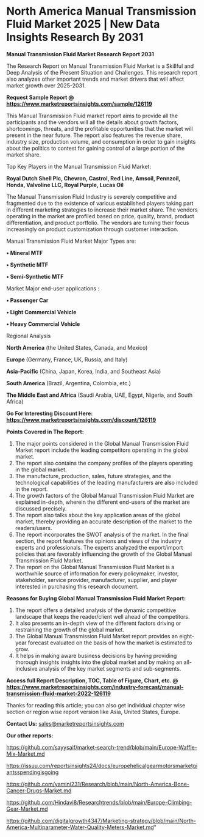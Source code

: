 # North America Manual Transmission Fluid Market 2025 | New Data Insights Research By 2031

<strong>Manual Transmission Fluid Market Research Report 2031</strong>

The Research Report on Manual Transmission Fluid Market is a Skillful and Deep Analysis of the Present Situation and Challenges. This research report also analyzes other important trends and market drivers that will affect market growth over 2025-2031.

<strong>Request Sample Report @ <a href=https://www.marketreportsinsights.com/sample/126119>https://www.marketreportsinsights.com/sample/126119</a></strong>

This Manual Transmission Fluid market report aims to provide all the participants and the vendors will all the details about growth factors, shortcomings, threats, and the profitable opportunities that the market will present in the near future. The report also features the revenue share, industry size, production volume, and consumption in order to gain insights about the politics to contest for gaining control of a large portion of the market share.

Top Key Players in the Manual Transmission Fluid Market:

<strong>Royal Dutch Shell Plc, Chevron, Castrol, Red Line, Amsoil, Pennzoil, Honda, Valvoline LLC, Royal Purple, Lucas Oil</strong>

The Manual Transmission Fluid Industry is severely competitive and fragmented due to the existence of various established players taking part in different marketing strategies to increase their market share. The vendors operating in the market are profiled based on price, quality, brand, product differentiation, and product portfolio. The vendors are turning their focus increasingly on product customization through customer interaction.

Manual Transmission Fluid Market Major Types are:

<strong>• Mineral MTF

• Synthetic MTF

• Semi-Synthetic MTF</strong>

Market Major end-user applications :

<strong>• Passenger Car

• Light Commercial Vehicle

• Heavy Commercial Vehicle</strong>

Regional Analysis

</u><strong><b>North America</b></strong> (the United States, Canada, and Mexico)

<strong><b>Europe </b></strong>(Germany, France, UK, Russia, and Italy)

<strong><b>Asia-Pacific</b></strong> (China, Japan, Korea, India, and Southeast Asia)

<strong><b>South America</b></strong> (Brazil, Argentina, Colombia, etc.)

<strong><b>The Middle East and Africa</b></strong> (Saudi Arabia, UAE, Egypt, Nigeria, and South Africa)

<strong>Go For Interesting Discount Here: <a href=https://www.marketreportsinsights.com/discount/126119>https://www.marketreportsinsights.com/discount/126119</a></strong>

<strong>Points Covered in The Report:</strong>
<ol>
  <li>The major points considered in the Global Manual Transmission Fluid Market report include the leading competitors operating in the global market.</li>
  <li>The report also contains the company profiles of the players operating in the global market.</li>
  <li>The manufacture, production, sales, future strategies, and the technological capabilities of the leading manufacturers are also included in the report.</li>
  <li>The growth factors of the Global Manual Transmission Fluid Market are explained in-depth, wherein the different end-users of the market are discussed precisely.</li>
  <li>The report also talks about the key application areas of the global market, thereby providing an accurate description of the market to the readers/users.</li>
  <li>The report incorporates the SWOT analysis of the market. In the final section, the report features the opinions and views of the industry experts and professionals. The experts analyzed the export/import policies that are favorably influencing the growth of the Global Manual Transmission Fluid Market.</li>
  <li>The report on the Global Manual Transmission Fluid Market is a worthwhile source of information for every policymaker, investor, stakeholder, service provider, manufacturer, supplier, and player interested in purchasing this research document.</li>
</ol>
<strong>Reasons for Buying Global Manual Transmission Fluid Market Report:</strong>

<ol>
  <li>The report offers a detailed analysis of the dynamic competitive landscape that keeps the reader/client well ahead of the competitors.</li>
  <li>It also presents an in-depth view of the different factors driving or restraining the growth of the global market.</li>
  <li>The Global Manual Transmission Fluid Market report provides an eight-year forecast evaluated on the basis of how the market is estimated to grow.</li>
  <li>It helps in making aware business decisions by having providing thorough insights insights into the global market and by making an all-inclusive analysis of the key market segments and sub-segments.</li>
</ol>
<strong>Access full Report Description, TOC, Table of Figure, Chart, etc. @ <a href=https://www.marketreportsinsights.com/industry-forecast/manual-transmission-fluid-market-2022-126119>https://www.marketreportsinsights.com/industry-forecast/manual-transmission-fluid-market-2022-126119</a></strong>


Thanks for reading this article; you can also get individual chapter wise section or region wise report version like Asia, United States, Europe.

<strong>Contact Us:</strong>
sales@marketreportsinsights.com

<strong>Our other reports:</strong>

<a href=https://github.com/sayysaif/market-search-trend/blob/main/Europe-Waffle-Mix-Market.md>https://github.com/sayysaif/market-search-trend/blob/main/Europe-Waffle-Mix-Market.md</a>

<a href=https://issuu.com/reportsinsights24/docs/europehelicalgearmotorsmarketgiantsspendingisgoing>https://issuu.com/reportsinsights24/docs/europehelicalgearmotorsmarketgiantsspendingisgoing</a>

<a href=https://github.com/yamini231/Research/blob/main/North-America-Bone-Cancer-Drugs-Market.md>https://github.com/yamini231/Research/blob/main/North-America-Bone-Cancer-Drugs-Market.md</a>

<a href=https://github.com/Hindavi8/Researchtrends/blob/main/Europe-Climbing-Gear-Market.md>https://github.com/Hindavi8/Researchtrends/blob/main/Europe-Climbing-Gear-Market.md</a>

<a href=https://github.com/digitalgrowth4347/Marketing-strategy/blob/main/North-America-Multiparameter-Water-Quality-Meters-Market.md>https://github.com/digitalgrowth4347/Marketing-strategy/blob/main/North-America-Multiparameter-Water-Quality-Meters-Market.md</a>"

